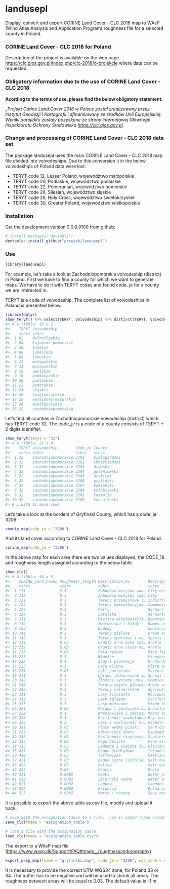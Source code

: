 
# landusepl

<!-- README.md is generated from README.Rmd. Please edit that file -->

Display, convert and export CORINE Land Cover - CLC 2018 map to WAsP
(Wind Atlas Analysis and Application Program) roughness file for a
selected county in Poland.

### CORINE Land Cover - CLC 2018 for Poland

Description of the project is available on the web page
<https://clc.gios.gov.pl/index.php/clc-2018/o-projekcie> where data can
be requested.

### Obligatory information due to the use of CORINE Land Cover - CLC 2018

**Acording to the terms of use, please find the below obligatory
statement:**

*„Projekt Corine Land Cover 2018 w Polsce został zrealizowany przez
Instytut Geodezji i Kartografii i sfinansowany ze środków Unii
Europejskiej. Wyniki porojektu zostały pozyskane ze strony internetowej
Głównego Inspektoratu Ochrony Środowiska <https://clc.gios.gov.pl>.*

### Change and processing of CORINE Land Cover - CLC 2018 data set

The package landusepl uses the main CORINE Land Cover - CLC 2018 map
file divided into voivodeships. Due to this conversion it in the below
voivodeships of Poland data were lost:

-   TERYT code 12, Lesser Poland, województwo małopolskie
-   TERYT code 20, Podlaskie, województwo podlaskie
-   TERYT code 22, Pomeranian, województwo pomorskie
-   TERYT code 24, Silesian, województwo śląskie
-   TERYT code 26, Holy Cross, województwo świetokrzyskie
-   TERYT code 30, Greater Poland, województwo wielkopolskie

### Installation

Get the development version 0.0.0.9100 from github:

``` r
# install.packages("devtools")
devtools::install_github("prcwiek/landusepl")
```

### Use

``` r
library(landusepl)
```

For example, let’s take a look at Zachodniopomorskie voivodeship
(district) in Poland. First we have to find a county for which we want
to generate maps. We have to do it with TERYT codes and found code\_je
for a county we are interested in.

TERYT is a code of voivodeship. The complete list of voivodeships in
Poland is presented below.

``` r
library(dplyr)
show_teryt() %>% select(TERYT, Voivodeship) %>% distinct(TERYT, Voivodeship) %>% arrange(Voivodeship)
#> # A tibble: 16 x 2
#>    TERYT Voivodeship        
#>    <chr> <chr>              
#>  1 02    dolnośląskie       
#>  2 04    kujawsko-pomorskie 
#>  3 10    łódzkie            
#>  4 06    lubelskie          
#>  5 08    lubuskie           
#>  6 12    małopolskie        
#>  7 14    mazowieckie        
#>  8 16    opolskie           
#>  9 18    podkarpackie       
#> 10 20    podlaskie          
#> 11 22    pomorskie          
#> 12 24    śląskie            
#> 13 26    świętokrzyskie     
#> 14 28    warmińsko-mazurskie
#> 15 30    wielkopolskie      
#> 16 32    zachodniopomorskie
```

Let’s find all counties in Zachodniopomorskie voivodeship (district)
which has TERYT code 32. The code\_je is a code of a county consists of
TERYT + 2 digits identifier.

``` r
show_teryt(teryt = "32")
#> # A tibble: 21 x 4
#>    TERYT Voivodeship        Code_je County      
#>    <chr> <chr>              <chr>   <chr>       
#>  1 32    zachodniopomorskie 3201    białogardzki
#>  2 32    zachodniopomorskie 3202    choszczeński
#>  3 32    zachodniopomorskie 3203    drawski     
#>  4 32    zachodniopomorskie 3204    goleniowski 
#>  5 32    zachodniopomorskie 3205    gryficki    
#>  6 32    zachodniopomorskie 3206    gryfiński   
#>  7 32    zachodniopomorskie 3207    kamieński   
#>  8 32    zachodniopomorskie 3208    kołobrzeski 
#>  9 32    zachodniopomorskie 3261    Koszalin    
#> 10 32    zachodniopomorskie 3209    koszaliński 
#> # … with 11 more rows
```

Let’s take a look at the borders of Gryfinski County, which has a
code\_je 3206

``` r
county_map(code_je = "3206")
```

And its land cover according to CORINE Land Cover - CLC 2018 for Poland.

``` r
corine_map(code_je = "3206")
```

In the above map for each area there are two values displayed, the
CODE\_18 and roughness length assigned according to the below table.

``` r
show_clc()
#> # A tibble: 44 x 4
#>    CORINE_Land_Cove… Roughness_length Description_PL        Description_EN      
#>    <chr>             <chr>            <chr>                 <chr>               
#>  1 111               0.5              Zabudowa miejska zwa… City dense buildings
#>  2 112               0.3              Zabudowa miejska luź… City                
#>  3 121               0.5              Tereny przemysłowe l… Industrial or comme…
#>  4 122               0.1              Tereny komunikacyjne… Communication areas…
#>  5 123               0.5              Porty                 Harbors             
#>  6 124               0.5              Lotniska              Airports            
#>  7 131               0.5              Miejsca eksploatacji… Opencast mining sit…
#>  8 132               0.5              Zwałowiska i hałdy    Dumps and heaps     
#>  9 133               0.5              Budowy                Construction sites  
#> 10 141               0.3              Tereny zielone        Green areas         
#> 11 142               0.3              Tereny sportowe i wy… Sports and recreati…
#> 12 211               0.03             Grunty orne poza zas… Arable land beyond …
#> 13 212               0.03             Grunty orne stale na… Arable land constan…
#> 14 213               0.03             Pola ryżowe           Rice fields         
#> 15 221               0.1              Winnice               Vineyards           
#> 16 222               0.1              Sady i plantacje      Orchards and planta…
#> 17 223               0.1              Gaje oliwne           Olive groves        
#> 18 231               0.03             Łąki pastwiska        Pasture meadow      
#> 19 241               0.1              Uprawy jednoroczne i… Annual and permanen…
#> 20 242               0.1              Złożone systemy upra… Complex systems of …
#> 21 243               0.1              Tereny zajęte główni… Areas are mainly oc…
#> 22 244               0.3              Tereny rolno-leśne    Agricultural and fo…
#> 23 311               0.5              Lasy liściaste        Deciduous forests   
#> 24 312               0.5              Lasu iglaste          Coniferous forest   
#> 25 313               0.5              Lasy mieszane         Mixed forests       
#> 26 321               0.03             Murawy i pastwiska n… Grasslands and natu…
#> 27 322               0.1              Wrzosowiska i zakrza… Moors and bushes    
#> 28 323               0.1              Roślinność sucholubna Dry-loving vegetati…
#> 29 324               0.3              Lasy i roślinność kr… Forests and shrub v…
#> 30 331               0.03             Plaże wydmy piaski    Sand dune beaches   
#> 31 332               0.03             Odsłonięte skały      Exposed rocks       
#> 32 333               0.03             Roślinność rozproszo… Scattered vegetation
#> 33 334               0.03             Pogorzeliska          Fire sites          
#> 34 335               0.03             Lodowce i wieczne śn… Glaciers and eterna…
#> 35 411               0.03             Bagna śródlądowe      Inland marshes      
#> 36 412               0.03             Torfowiska            Peatlands           
#> 37 421               0.03             Bagna słone (solnisk… Salt marshes (salt …
#> 38 422               0.03             Saliny                Salt evaporation po…
#> 39 423               0.03             Osuchy                Drain               
#> 40 511               0.0002           Cieki                 Water paths         
#> 41 512               0.0002           Zbiorniki wodne       Water zones         
#> 42 521               0.0002           Laguny                Lagoons             
#> 43 522               0.0002           Estuaria              Estuaries           
#> 44 523               0.0002           Morza i oceany        Seas oceans
```

It is possible to export the above table as csv file, modify and upload
it back.

``` r
# save with the assignation table to a file, .csv is added fname automatically
save_clc(fname = "assignation_table")

# load a file with the assignation table
load_clc(fname = "assignation_table.csv")
```

The export to a WAsP map file
(<https://www.wasp.dk/Support/FAQ#maps__roughnessandorography>)

``` r
export_wasp_map(fname = "gryfinski.map", code_je = "3206", wgs_zone = 33, buffer = -1)
```

It is necessary to provide the correct UTM WGS34 zone, for Poland 33 or
34. The buffer has to be negative and will be used to shrink all areas.
The roughness between areas will be equal to 0.03. The default value is
-1 m.
